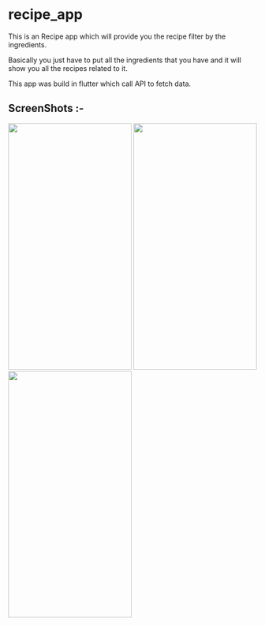 # recipe_app

This is an Recipe app which will provide you the recipe filter by the ingredients.

Basically you just have to put all the ingredients that you have and it will show you all the recipes related to it.


This app was build in flutter which call API to fetch data.

## ScreenShots :-

<img src="https://user-images.githubusercontent.com/85092944/167293104-2dbaac3f-7c36-4df8-91fd-203693468516.jpg" width="250" height="500"> <img src="https://user-images.githubusercontent.com/85092944/167293107-e5962df8-98ad-4635-b697-57d884bdabdb.jpg" width="250" height="500"> <img src="https://user-images.githubusercontent.com/85092944/167293108-e23499de-802b-4cc2-9128-ae7a5d70a3a9.jpg" width="250" height="500">
